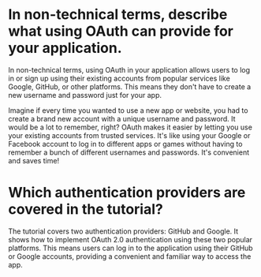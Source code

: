 # In non-technical terms, describe what using OAuth can provide for your application.
In non-technical terms, using OAuth in your application allows users to log in or sign up using their existing accounts from popular services like Google, GitHub, or other platforms. This means they don't have to create a new username and password just for your app.

Imagine if every time you wanted to use a new app or website, you had to create a brand new account with a unique username and password. It would be a lot to remember, right? OAuth makes it easier by letting you use your existing accounts from trusted services. It's like using your Google or Facebook account to log in to different apps or games without having to remember a bunch of different usernames and passwords. It's convenient and saves time!


# Which authentication providers are covered in the tutorial?

The tutorial covers two authentication providers: GitHub and Google. It shows how to implement OAuth 2.0 authentication using these two popular platforms. This means users can log in to the application using their GitHub or Google accounts, providing a convenient and familiar way to access the app.
